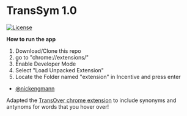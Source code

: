# TransSym 1.0

[![License](http://img.shields.io/:license-mit-blue.svg)](http://artemave.mit-license.org)

**How to run the app**
</br>

1) Download/Clone this repo </br>
2) go to "chrome://extensions/"</br>
3) Enable Developer Mode </br>
4) Select "Load Unpacked Extension" </br>
5) Locate the Folder named "extension" in Incentive and press enter </br>

* [@nickengmann](https://github.com/nickengmann)

Adapted the <a href="https://chrome.google.com/webstore/detail/aggiiclaiamajehmlfpkjmlbadmkledi">TransOver chrome extension</a>
to include synonyms and antynoms for words that you hover over!